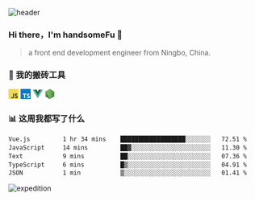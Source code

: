 ![header](https://raw.githubusercontent.com/fzq1998/fzq1998/master/header.png)

### Hi there，I'm handsomeFu 👋

> a front end development engineer from Ningbo, China.

### 🔧 我的搬砖工具
<code><img height="20" src="https://raw.githubusercontent.com/github/explore/80688e429a7d4ef2fca1e82350fe8e3517d3494d/topics/javascript/javascript.png" alt="javascript"></code>
<code><img height="20" src="https://raw.githubusercontent.com/github/explore/80688e429a7d4ef2fca1e82350fe8e3517d3494d/topics/typescript/typescript.png" alt="typescript"></code>
<code><img height="20" src="https://raw.githubusercontent.com/github/explore/80688e429a7d4ef2fca1e82350fe8e3517d3494d/topics/vue/vue.png" alt="vue"></code>
<code><img height="20" src="https://raw.githubusercontent.com/github/explore/80688e429a7d4ef2fca1e82350fe8e3517d3494d/topics/nodejs/nodejs.png" alt="nodejs"></code>



### 📊 这周我都写了什么
<!--START_SECTION:waka-->

```txt
Vue.js         1 hr 34 mins    ██████████████████░░░░░░░   72.51 %
JavaScript     14 mins         ██▓░░░░░░░░░░░░░░░░░░░░░░   11.30 %
Text           9 mins          ██░░░░░░░░░░░░░░░░░░░░░░░   07.36 %
TypeScript     6 mins          █▒░░░░░░░░░░░░░░░░░░░░░░░   04.91 %
JSON           1 min           ▒░░░░░░░░░░░░░░░░░░░░░░░░   01.41 %
```

<!--END_SECTION:waka-->


![expedition](https://raw.githubusercontent.com/fzq1998/fzq1998/master/expedition.gif)

